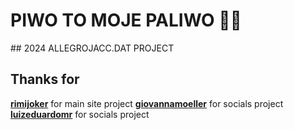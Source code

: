 # PIWO TO MOJE PALIWO 👨‍💻

</h1>
## 2024 ALLEGROJACC.DAT PROJECT

## Thanks for
[**rimijoker**](https://github.com/rimijoker) for main site project
[**giovannamoeller**](https://github.com/giovannamoeller) for socials project
[**luizeduardomr**](https://github.com/luizeduardomr/) for socials project